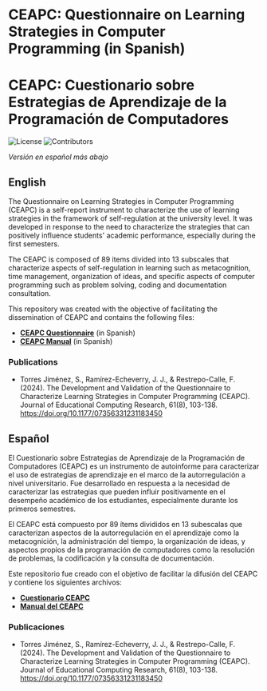 # CEAPC: Questionnaire on Learning Strategies in Computer Programming (in Spanish)
# CEAPC: Cuestionario sobre Estrategias de Aprendizaje de la Programación de Computadores

![License](https://img.shields.io/github/license/UNPLaS/CEAPC?style=plastic)
![Contributors](https://img.shields.io/github/contributors/UNPLaS/CEAPC?style=plastic)

*Versión en español más abajo*

## English
The Questionnaire on Learning Strategies in Computer Programming (CEAPC) is a self-report instrument to characterize the use of learning strategies in the framework of self-regulation at the university level. It was developed in response to the need to characterize the strategies that can positively influence students' academic performance, especially during the first semesters.

The CEAPC is composed of 89 items divided into 13 subscales that characterize aspects of self-regulation in learning such as metacognition, time management, organization of ideas, and specific aspects of computer programming such as problem solving, coding and documentation consultation.

This repository was created with the objective of facilitating the dissemination of CEAPC and contains the following files:
- [**CEAPC Questionnaire**](./Cuestionario_CEAPC.pdf) (in Spanish)
- [**CEAPC Manual**](./Manual_CEAPC.pdf) (in Spanish)

### Publications

- Torres Jiménez, S., Ramírez-Echeverry, J. J., & Restrepo-Calle, F. (2024). The Development and Validation of the Questionnaire to Characterize Learning Strategies in Computer Programming (CEAPC). Journal of Educational Computing Research, 61(8), 103-138. https://doi.org/10.1177/07356331231183450


## Español

El Cuestionario sobre Estrategias de Aprendizaje de la Programación de Computadores (CEAPC) es un instrumento de autoinforme para caracterizar el uso de estrategias de aprendizaje en el marco de la autorregulación a nivel universitario. Fue desarrollado en respuesta a la necesidad de caracterizar las estrategias que pueden influir positivamente en el desempeño académico de los estudiantes, especialmente durante los primeros semestres.

El CEAPC está compuesto por 89 ítems divididos en 13 subescalas que caracterizan aspectos de la autorregulación en el aprendizaje como la metacognición, la administración del tiempo, la organización de ideas, y aspectos propios de la programación de computadores como la resolución de problemas, la codificación y la consulta de documentación.

Este repositorio fue creado con el objetivo de facilitar la difusión del CEAPC y contiene los siguientes archivos:
- [**Cuestionario CEAPC**](./Cuestionario_CEAPC.pdf)
- [**Manual del CEAPC**](./Manual_CEAPC.pdf)

### Publicaciones

- Torres Jiménez, S., Ramírez-Echeverry, J. J., & Restrepo-Calle, F. (2024). The Development and Validation of the Questionnaire to Characterize Learning Strategies in Computer Programming (CEAPC). Journal of Educational Computing Research, 61(8), 103-138. https://doi.org/10.1177/07356331231183450

